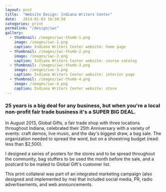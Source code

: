 ```yaml
---
layout: post
title:  "Website Design: Indiana Writers Center"
date:   2014-01-03 16:50:50
categories: print
permalink: "/design/iwc"
gallery:
  - thumbnail: /images/iwc-thumb-1.png
    image: /images/iwc-1.png
    caption: Indiana Writers Center website: home page
  - thumbnail: /images/iwc-thumb-2.png
    image: /images/iwc-2.png
    caption: Indiana Writers Center website: course catalog
  - thumbnail: /images/iwc-thumb-3.png
    image: /images/iwc-3.png
    caption: Indiana Writers Center website: interior page
  - thumbnail: /images/iwc-thumb-4.png
    image: /images/iwc-4.png
    caption: Indiana Writers Center website: store
---
```


### 25 years is a big deal for any business, but when you're a local non-profit fair trade business it's a SUPER BIG DEAL.

In August 2013, Global Gifts, a fair trade shop with three locations throughout Indiana, celebrated their 25th Anniversary with a variety of events: craft demos, live music, and the day's biggest draw, a bag sale. The organization needed to spread the word, but on a shoestring budget (read: less than $2,500).

I designed a series of posters for the stores and to be spread throughout the community, bag stuffers to be used the month before the sale, and a postcard to be mailed to Global Gift's customer list.

This print collateral was part of an integrated marketing campaign (also designed and implemented by me) that included social media, PR, radio advertisements, and web announcements.
